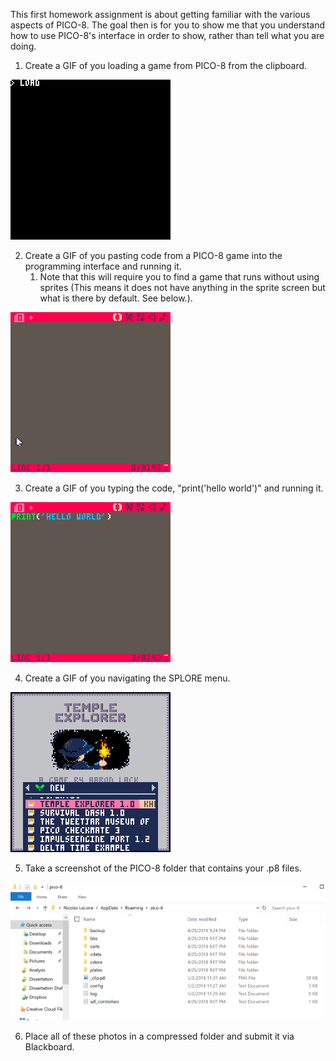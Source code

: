 This first homework assignment is about getting familiar with the various aspects of PICO-8. The goal then is for you to show me that you understand how to use PICO-8's interface in order to show, rather than tell what you are doing. 

1. Create a GIF of you loading a game from PICO-8 from the clipboard. 
 
 ![Example](/course%20documents/pics/hw/hw1/loadclip.gif)

2. Create a GIF of you pasting code from a PICO-8 game into the programming interface and running it.
    1. Note that this will require you to find a game that runs without using sprites (This means it does not have anything in the sprite screen but what is there by default. See below.). 

 ![Example](/course%20documents/pics/hw/hw1/ctrlv.gif)

3. Create a GIF of you typing the code, "print('hello world')" and running it. 

 ![Example](/course%20documents//pics//hw/hw1/helloworld.gif)

4. Create a GIF of you navigating the SPLORE menu.

 ![Example](/course%20documents//pics/hw/hw1/splore.gif)

5. Take a screenshot of the PICO-8 folder that contains your .p8 files.

 ![Example](/course%20documents//pics/hw/hw1/folder.PNG)

6. Place all of these photos in a compressed folder and submit it via Blackboard.
